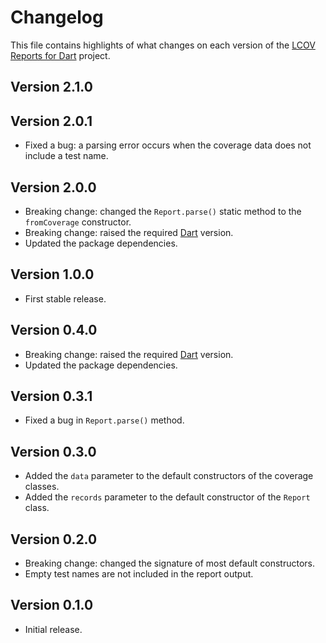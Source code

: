# Changelog
This file contains highlights of what changes on each version of the [LCOV Reports for Dart](https://github.com/cedx/lcov.dart) project.

## Version 2.1.0

## Version 2.0.1
- Fixed a bug: a parsing error occurs when the coverage data does not include a test name.

## Version 2.0.0
- Breaking change: changed the `Report.parse()` static method to the `fromCoverage` constructor.
- Breaking change: raised the required [Dart](https://www.dartlang.org) version.
- Updated the package dependencies.

## Version 1.0.0
- First stable release.

## Version 0.4.0
- Breaking change: raised the required [Dart](https://www.dartlang.org) version.
- Updated the package dependencies.

## Version 0.3.1
- Fixed a bug in `Report.parse()` method.

## Version 0.3.0
- Added the `data` parameter to the default constructors of the coverage classes.
- Added the `records` parameter to the default constructor of the `Report` class.

## Version 0.2.0
- Breaking change: changed the signature of most default constructors.
- Empty test names are not included in the report output.

## Version 0.1.0
- Initial release.

